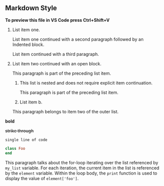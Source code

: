 ## Markdown Style

**To preview this file in VS Code press Ctrl+Shift+V**


1.  List item one.

    List item one continued with a second paragraph followed by an
    Indented block.

    List item continued with a third paragraph.

2.  List item two continued with an open block.

    This paragraph is part of the preceding list item.

    1. This list is nested and does not require explicit item continuation.

       This paragraph is part of the preceding list item.

    2. List item b.

    This paragraph belongs to item two of the outer list.

**bold**

~~strike through~~

`single line of code`

```ruby
class Foo
end
```

This paragraph talks about the for-loop iterating
over the list referenced by `my_list` variable.
For each iteration, the current item in the list
is referenced by the `element` variable. Within
the loop body, the `print` function is used to
display the value of `element['foo']`.